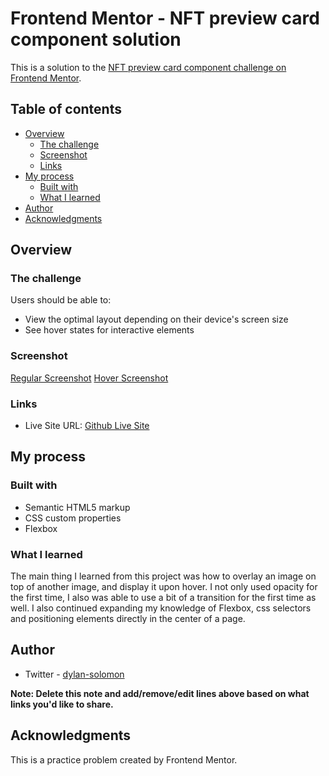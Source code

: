 # Frontend Mentor - NFT preview card component solution

This is a solution to the [NFT preview card component challenge on Frontend Mentor](https://www.frontendmentor.io/challenges/nft-preview-card-component-SbdUL_w0U). 

## Table of contents

- [Overview](#overview)
  - [The challenge](#the-challenge)
  - [Screenshot](#screenshot)
  - [Links](#links)
- [My process](#my-process)
  - [Built with](#built-with)
  - [What I learned](#what-i-learned)
- [Author](#author)
- [Acknowledgments](#acknowledgments)

## Overview

### The challenge

Users should be able to:

- View the optimal layout depending on their device's screen size
- See hover states for interactive elements

### Screenshot

[Regular Screenshot](./images/screenshot.jpg)
[Hover Screenshot](./images/hover.jpg)


### Links

- Live Site URL: [Github Live Site](https://dylan-solomon.github.io/NFT-preview-card-practice/)

## My process

### Built with

- Semantic HTML5 markup
- CSS custom properties
- Flexbox

### What I learned

The main thing I learned from this project was how to overlay an image on top of another image, and display it upon hover. I not only used opacity for the first time, I also was able to use a bit of a transition for the first time as well. I also continued expanding my knowledge of Flexbox, css selectors and positioning elements directly in the center of a page.


## Author

- Twitter - [dylan-solomon](https://github.com/dylan-solomon)

**Note: Delete this note and add/remove/edit lines above based on what links you'd like to share.**

## Acknowledgments

This is a practice problem created by Frontend Mentor.
